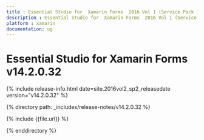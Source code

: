 ```yaml
---
title : Essential Studio for  Xamarin Forms  2016 Vol 1 (Service Pack 1)Release Notes
description : Essential Studio for  Xamarin Forms  2016 Vol 1 (Service Pack 1)Release Notes
platform : xamarin
documentation: ug
---
```


# Essential Studio for  Xamarin Forms v14.2.0.32

{% include release-info.html date=site.2016vol2_sp2_releasedate version="v14.2.0.32" %} 

{% directory path: _includes/release-notes/v14.2.0.32 %}

{% include {{file.url}} %}

{% enddirectory %}